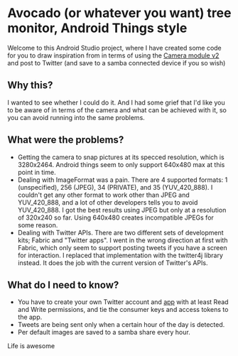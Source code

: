 # Avocado (or whatever you want) tree monitor, Android Things style

Welcome to this Android Studio project, where I have created some code for you to draw inspiration from in terms of using the [Camera module v2](https://www.raspberrypi.org/products/camera-module-v2/) and post to Twitter (and save to a samba connected device if you so wish)

## Why this?

I wanted to see whether I could do it. And I had some grief that I'd like you to be aware of in terms of the camera and what can be achieved with it, so you can avoid running into the same problems.

## What were the problems?

* Getting the camera to snap pictures at its specced resolution, which is 3280x2464. Android things seem to only support 640x480 max at this point in time.
* Dealing with ImageFormat was a pain. There are 4 supported formats: 1 (unspecified), 256 (JPEG), 34 (PRIVATE), and 35 (YUV_420_888). I couldn't get any other format to work other than JPEG and YUV_420_888, and a lot of other developers tells you to avoid YUV_420_888. I got the best results using JPEG but only at a resolution of 320x240 so far. Using 640x480 creates incompatible JPEGs for some reason.
* Dealing with Twitter APIs. There are two different sets of development kits; Fabric and "Twitter apps". I went in the wrong direction at first with Fabric, which only seem to support posting tweets if you have a screen for interaction. I replaced that implementation with the twitter4j library instead. It does the job with the current version of Twitter's APIs.

## What do I need to know?

* You have to create your own Twitter account and [app](http://apps.twitter.com) with at least Read and Write permissions, and tie the consumer keys and access tokens to the app.
* Tweets are being sent only when a certain hour of the day is detected.
* Per default images are saved to a samba share every hour.

Life is awesome
